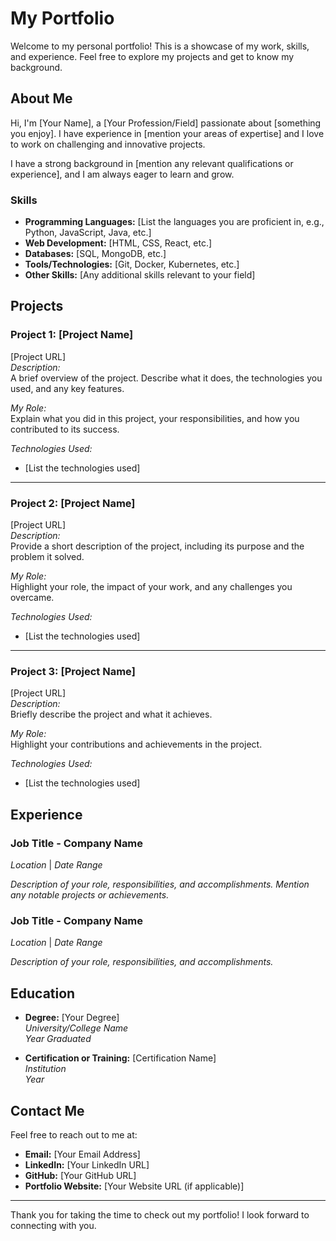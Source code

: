 # My Portfolio

Welcome to my personal portfolio! This is a showcase of my work, skills, and experience. Feel free to explore my projects and get to know my background.

## About Me

Hi, I'm [Your Name], a [Your Profession/Field] passionate about [something you enjoy]. I have experience in [mention your areas of expertise] and I love to work on challenging and innovative projects. 

I have a strong background in [mention any relevant qualifications or experience], and I am always eager to learn and grow. 

### Skills

- **Programming Languages:** [List the languages you are proficient in, e.g., Python, JavaScript, Java, etc.]
- **Web Development:** [HTML, CSS, React, etc.]
- **Databases:** [SQL, MongoDB, etc.]
- **Tools/Technologies:** [Git, Docker, Kubernetes, etc.]
- **Other Skills:** [Any additional skills relevant to your field]

## Projects

### Project 1: [Project Name]
[Project URL]  
*Description:*  
A brief overview of the project. Describe what it does, the technologies you used, and any key features. 

*My Role:*  
Explain what you did in this project, your responsibilities, and how you contributed to its success.

*Technologies Used:*  
- [List the technologies used]

---

### Project 2: [Project Name]
[Project URL]  
*Description:*  
Provide a short description of the project, including its purpose and the problem it solved.

*My Role:*  
Highlight your role, the impact of your work, and any challenges you overcame.

*Technologies Used:*  
- [List the technologies used]

---

### Project 3: [Project Name]
[Project URL]  
*Description:*  
Briefly describe the project and what it achieves.

*My Role:*  
Highlight your contributions and achievements in the project.

*Technologies Used:*  
- [List the technologies used]

## Experience

### Job Title - Company Name  
*Location* | *Date Range*

*Description of your role, responsibilities, and accomplishments. Mention any notable projects or achievements.*

### Job Title - Company Name  
*Location* | *Date Range*

*Description of your role, responsibilities, and accomplishments.*

## Education

- **Degree:** [Your Degree]  
  *University/College Name*  
  *Year Graduated*  

- **Certification or Training:** [Certification Name]  
  *Institution*  
  *Year*

## Contact Me

Feel free to reach out to me at:

- **Email:** [Your Email Address]  
- **LinkedIn:** [Your LinkedIn URL]  
- **GitHub:** [Your GitHub URL]  
- **Portfolio Website:** [Your Website URL (if applicable)]

---

Thank you for taking the time to check out my portfolio! I look forward to connecting with you.
